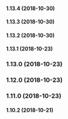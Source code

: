 #### 1.13.4 (2018-10-30)

#### 1.13.3 (2018-10-30)

#### 1.13.2 (2018-10-30)

#### 1.13.1 (2018-10-23)

### 1.13.0 (2018-10-23)

### 1.12.0 (2018-10-23)

### 1.11.0 (2018-10-23)

#### 1.10.2 (2018-10-21)

